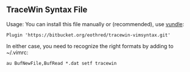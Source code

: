 TraceWin Syntax File
--------------------

Usage:
You can install this file manually
or (recommended), use [vundle](https://github.com/gmarik/Vundle.vim):

```
Plugin 'https://bitbucket.org/eothred/tracewin-vimsyntax.git'
```

In either case, you need to recognize the right formats by adding to ~/.vimrc:
```
au BufNewFile,BufRead *.dat setf tracewin
```


